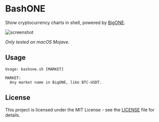 # BashONE
Show cryptocurrency charts in shell, powered by [BigONE](https://www.bigone.com/).

![screenshot](https://i.loli.net/2020/06/23/4nlYpfZq6Ux9ySH.png)

*Only tested on macOS Mojave.*

Usage
-------

```
Usage: bashone.sh [MARKET]

MARKET:
  Any market name in BigONE, like BTC-USDT.
```
License
-------

This project is licensed under the MIT License - see the [LICENSE](LICENSE) file for details.

